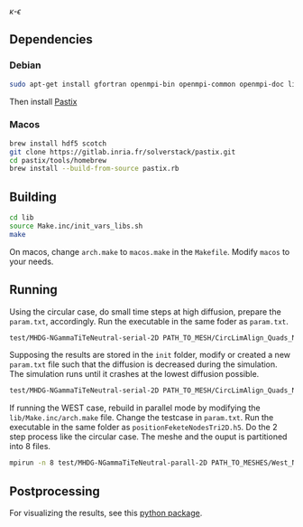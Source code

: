 $\kappa\text{-}\epsilon$

## Dependencies
### Debian
```zsh
sudo apt-get install gfortran openmpi-bin openmpi-common openmpi-doc libopenmpi-dev libblas-dev liblapack-dev libxt-dev libhdf5-serial-dev libscotch-dev libptscotch-dev
```
Then install [Pastix](https://gitlab.inria.fr/solverstack/pastix)
### Macos
```zsh
brew install hdf5 scotch
git clone https://gitlab.inria.fr/solverstack/pastix.git 
cd pastix/tools/homebrew
brew install --build-from-source pastix.rb
```
## Building
```zsh
cd lib
source Make.inc/init_vars_libs.sh
make
```
On macos, change `arch.make` to `macos.make` in the `Makefile`. Modify `macos` to your needs.
## Running
Using the circular case, do small time steps at high diffusion, prepare the `param.txt`, accordingly.
Run the executable in the same foder as `param.txt`.
```zsh
test/MHDG-NGammaTiTeNeutral-serial-2D PATH_TO_MESH/CircLimAlign_Quads_Nel588_P6
```
Supposing the results are stored in the `init` folder, modify or created a new `param.txt` file such that the diffusion is decreased during the simulation. The simulation runs until it crashes at the lowest diffusion possible.
```zsh
test/MHDG-NGammaTiTeNeutral-serial-2D PATH_TO_MESH/CircLimAlign_Quads_Nel588_P6 init/the_shortest_filename
```
If running the WEST case, rebuild in parallel mode by modifying the `lib/Make.inc/arch.make` file. Change the testcase in `param.txt`. Run the executable in the same folder as `positionFeketeNodesTri2D.h5`. Do the 2 step process like the circular case. The meshe and the ouput is partitioned into 8 files.
```zsh
mpirun -n 8 test/MHDG-NGammaTiTeNeutral-parall-2D PATH_TO_MESHES/West_NoHole_Nel13118_P
```
## Postprocessing
For visualizing the results, see this [python package](https://github.com/wave46/HDG_postprocess).


